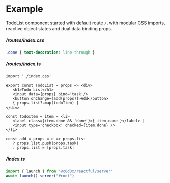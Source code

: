 <style> @import url(todo-list.css); </style>

# Example

TodoList component started with default route `/`, with modular CSS imports, reactive object states and dual data binding props. 

</aside>
 
##### /routes/index.css

```css
.done { text-decoration: line-through }      
```
 
##### /routes/index.ts

```tsx
import './index.css'                        

export const TodoList = props => <div>
   <h1>Todo List</h1>
   <input data={props} bind='task'/>
   <button onChange={add(props)}>Add</button>      
   { props.list?.map(todoItem) }
</div> 
 
const todoItem = item = <li> 
   <label class={item.done && 'done'}>{ item.name }</label> | 
   <input type='checkbox' checked={item.done} />
</li>

const add = props = e => props.list 
   ? props.list.push(props.task)
   : props.list = [props.task]
```


##### /index.ts

```ts
import { launch } from '@c0d3x/reactful/server'
await launch().server("#root") 
```
